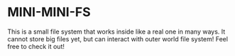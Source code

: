 # **MINI-MINI-FS**

This is a small file system that works inside like a real one in many ways. It cannot store big files yet, but can interact with outer world file system! Feel free to check it out!